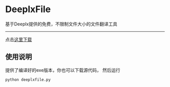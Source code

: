 # DeeplxFile
基于Deeplx提供的免费，不限制文件大小的文件翻译工具

------------------
点击[这里下载](https://github.com/infrost/DeeplxFile/releases)

## 使用说明
提供了编译好的exe版本，你也可以下载源代码，
然后运行
```bash
python deeplxfile.py
```